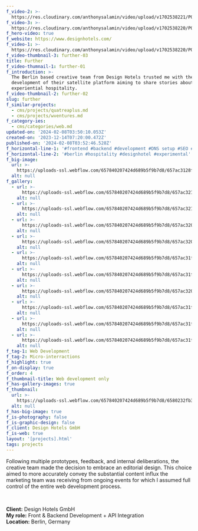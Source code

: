 ```yaml
---
f_video-2: >-
  https://res.cloudinary.com/anthonysalamin/video/upload/v1702538221/PORTFOLIO/further-02.mp4
f_video-3: >-
  https://res.cloudinary.com/anthonysalamin/video/upload/v1702538220/PORTFOLIO/further-03.mp4
f_hero-video: true
f_website: https://www.designhotels.com/
f_video-1: >-
  https://res.cloudinary.com/anthonysalamin/video/upload/v1702538220/PORTFOLIO/further-01.mp4
f_video-thumbnail-3: further-03
title: Further
f_video-thumnail-1: further-01
f_introduction: >-
  The Berlin based creative team from Design Hotels trusted me with the
  development of their satellite platform aiming to share stories about
  experiential hospitality.
f_video-thumbnail-2: further-02
slug: further
f_similar-projects:
  - cms/projects/quatreaplus.md
  - cms/projects/wventures.md
f_category-ies:
  - cms/categories/web.md
updated-on: '2024-02-08T03:50:10.053Z'
created-on: '2023-12-14T07:20:00.472Z'
published-on: '2024-02-08T03:52:46.528Z'
f_horizontal-line-1: '#frontend #backend #development #DNS setup #SEO #analytics setup'
f_horizontal-line-2: '#berlin #hospitality #designhotel #experimental'
f_big-image:
  url: >-
    https://uploads-ssl.webflow.com/657840207424d689b5f9b7d8/657ac3128f52cc80dc97cb48_further-03.jpg
  alt: null
f_gallery:
  - url: >-
      https://uploads-ssl.webflow.com/657840207424d689b5f9b7d8/657ac3211feb143898cc7e92_further-01.jpg
    alt: null
  - url: >-
      https://uploads-ssl.webflow.com/657840207424d689b5f9b7d8/657ac3212b6814727d8e0de4_further-02.jpg
    alt: null
  - url: >-
      https://uploads-ssl.webflow.com/657840207424d689b5f9b7d8/657ac320ce42bd0bd7730c38_further-05.jpg
    alt: null
  - url: >-
      https://uploads-ssl.webflow.com/657840207424d689b5f9b7d8/657ac32016010f43a8c54942_further-06.jpg
    alt: null
  - url: >-
      https://uploads-ssl.webflow.com/657840207424d689b5f9b7d8/657ac31fa5ef8a71e4a8a096_further-07.jpg
    alt: null
  - url: >-
      https://uploads-ssl.webflow.com/657840207424d689b5f9b7d8/657ac31f68f7103e8c3ad2e9_further-08.jpg
    alt: null
  - url: >-
      https://uploads-ssl.webflow.com/657840207424d689b5f9b7d8/657ac3209d7ecad9cb310d49_further-09.jpg
    alt: null
  - url: >-
      https://uploads-ssl.webflow.com/657840207424d689b5f9b7d8/657ac31f52ed28112fff5eb1_further-11.jpg
    alt: null
  - url: >-
      https://uploads-ssl.webflow.com/657840207424d689b5f9b7d8/657ac31fc754f6c57411a154_further-12.jpg
    alt: null
  - url: >-
      https://uploads-ssl.webflow.com/657840207424d689b5f9b7d8/657ac31fcc146e421aff87ad_further-13.jpg
    alt: null
f_tag-1: Web Development
f_tag-2: Micro-interractions
f_highlight: true
f_on-display: true
f_order: 4
f_thumbnail-title: Web development only
f_has-gallery-images: true
f_thumbnail:
  url: >-
    https://uploads-ssl.webflow.com/657840207424d689b5f9b7d8/6580232fb353ea5201a2b2f0_thumbnail.jpg
  alt: null
f_has-big-image: true
f_is-photography: false
f_is-graphic-design: false
f_client: Design Hotels GmbH
f_is-web: true
layout: '[projects].html'
tags: projects
---
```


Following multiple prototypes, feedback, and internal deliberations, the creative team made the decision to embrace an editorial design. This choice aimed to more accurately convey the substantial content influx the marketing team was receiving from ongoing events for which I assumed full control of the entire web development process.

‍

**Client:** Design Hotels GmbH  
**My role:** Front & Backend Development + API Integration  
**Location:** Berlin, Germany
